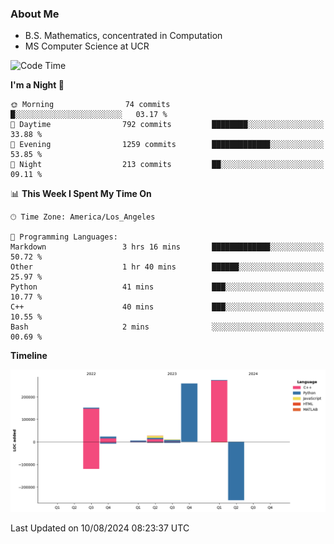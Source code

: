 ### About Me

- B.S. Mathematics, concentrated in Computation
- MS Computer Science at UCR



<!--START_SECTION:waka-->
![Code Time](http://img.shields.io/badge/Code%20Time-306%20hrs%2046%20mins-blue)

**I'm a Night 🦉** 

```text
🌞 Morning                74 commits          █░░░░░░░░░░░░░░░░░░░░░░░░   03.17 % 
🌆 Daytime                792 commits         ████████░░░░░░░░░░░░░░░░░   33.88 % 
🌃 Evening                1259 commits        █████████████░░░░░░░░░░░░   53.85 % 
🌙 Night                  213 commits         ██░░░░░░░░░░░░░░░░░░░░░░░   09.11 % 
```


📊 **This Week I Spent My Time On** 

```text
🕑︎ Time Zone: America/Los_Angeles

💬 Programming Languages: 
Markdown                 3 hrs 16 mins       █████████████░░░░░░░░░░░░   50.72 % 
Other                    1 hr 40 mins        ██████░░░░░░░░░░░░░░░░░░░   25.97 % 
Python                   41 mins             ███░░░░░░░░░░░░░░░░░░░░░░   10.77 % 
C++                      40 mins             ███░░░░░░░░░░░░░░░░░░░░░░   10.55 % 
Bash                     2 mins              ░░░░░░░░░░░░░░░░░░░░░░░░░   00.69 % 
```

**Timeline**

![Lines of Code chart](https://raw.githubusercontent.com/nickocruzm/nickocruzm/main/assets/bar_graph.png)


 Last Updated on 10/08/2024 08:23:37 UTC
<!--END_SECTION:waka-->

